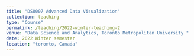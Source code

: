 ```yaml
---
title: "DS8007 Advanced Data Visualization"
collection: teaching
type: "Course"
permalink: /teaching/2022-winter-teaching-2
venue: "Data Science and Analytics, Toronto Metropolitan University "
date: 2022 Winter semester
location: "toronto, Canada"
---
```


